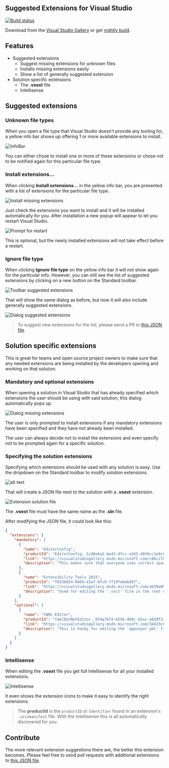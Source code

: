 ## Suggested Extensions for Visual Studio

[![Build status](https://ci.appveyor.com/api/projects/status/fmu7jnie15aj48j4?svg=true)](https://ci.appveyor.com/project/madskristensen/solutionextensions)

Download from the
[Visual Studio Gallery](https://visualstudiogallery.msdn.microsoft.com/3be88243-8bf1-407a-a7ca-a968d0de2d59)
or get
[nightly build](http://vsixgallery.com/extension/51b81721-cf4e-4ce0-a595-972b1ca2a186/).

## Features

- Suggested extensions
  - Suggest missing extensions for unknown files
  - Installs missing extensions easily
  - Show a list of generally suggested extension
- Solution specific extensions
  - The **.vsext** file
  - Intellisense

## Suggested extensions

### Unknown file types

When you open a file type that Visual Studio doesn't provide
any tooling for, a yellow info bar shows up offering 1 or more
available extensions to install.

![InfoBar](art/infobar.png)

You can either chose to install one or more of these extensions
or chose not to be notified again for this particular file
type.

### Install extensions...

When clicking **Install extensions...** in the yellow info bar,
you are presented with a list of extensions for the particular
file type.

![Install missing extensions](art/dialog-install-missing.png)

Just check the extensions you want to install and it will
be installed automatically for you. After installation a new
popup will appear to let you restart Visual Studio.

![Prompt for restart](art/prompt-restart.png)

This is optional, but the newly installed extensions will not
take effect before a restart.

### Ignore file type

When clicking **Ignore file type** on the yellow info bar it
will not show again for the particular info. However, you can
still see the list of suggested extensions by clicking on a
new button on the Standard toolbar.

![Toolbar suggested extensions](art/toolbar-suggested-extensions.png)

That will show the same dialog as before, but now it will also
include generally suggested extensions.

![Dialog suggested extensions](art/dialog-suggested-extensions.png)

> To suggest new extensions for the list, please send a PR
> to [this JSON file](https://github.com/madskristensen/SolutionExtensions/blob/master/src/JSON/Schema/suggestions.json).

## Solution specific extensions

This is great for teams and open source project owners to make
sure that any needed extensions are being installed by the
developers opening and working on that solution.

### Mandatory and optional extensions

When opening a solution in Visual Studio that has already
specified which extensions the user should be using with
said solution, this dialog automatically pops up.

![Dialog missing extensions](art/dialog-missing-extensions.png)

The user is only prompted to install extensions if any
mandatory extensions have been specified and they have not
already been installed.

The user can always decide not to install the extensions and
even specify not to be prompted again for a specific solution.

### Specifying the solution extensions

Specifying which extensions should be used with any solution
is easy. Use the dropdown on the Standard toolbar to
modify solution extensions.

![alt text](art/modify-solution-extensions.png)

That will create a JSON file next to the solution with a
**.vsext** extension.

![Extension solution file](art/vsext-on-disk.png)

The **.vsext** file must have the same name as the **.sln**
file.

After modifying the JSON file, it could look like this:

```json
{
  "extensions": {
    "mandatory": [
      {
        "name": "EditorConfig",
        "productId": "EditorConfig..5cd8e6a2-be43-4fcc-a345-40f6cc1e9c9f",
        "link": "https://visualstudiogallery.msdn.microsoft.com/c8bccfe2-650c-4b42-bc5c-845e21f96328",
        "description": "This makes sure that everyone uses correct spaces and indentation."
      },
      {
        "name": "Extensibility Tools 2015",
        "productId": "f8330d54-0469-43a7-8fc0-7f19febeb897",
        "link": "https://visualstudiogallery.msdn.microsoft.com/ab39a092-1343-46e2-b0f1-6a3f91155aa6",
        "description": "Used for editing the '.vsct' file in the root of this project."
      }
    ],
    "optional": [
      {
        "name": "YAML Editor",
        "productId": "YamlDotNetEditor..074a7b74-655b-409c-b5ac-a028f12d6e89",
        "link": "https://visualstudiogallery.msdn.microsoft.com/34423c06-f756-4721-8394-bc3d23b91ca7",
        "description": "This is handy for editing the 'appveyor.yml' file."
      }
    ]
  }
}
```

### Intellisense

When editing the **.vsext** file you get full Intellisense
for all your installed extensions.

![Intellisense](art/intellisense.png)

It even shows the extension icons to make it easy to identify
the right extensions.

> The __productId__ is the `productID` or `Identifier` found
> in an extension's `.vsixmanifest` file. With the Intellisense
> this is all automatically discovered for you.

## Contribute

The more relevant extension suggestions there are, the better
this extension becomes. Please feel free to send pull requests
with additional extensions to
[this JSON file](https://github.com/madskristensen/SolutionExtensions/blob/master/src/JSON/Schema/suggestions.json).